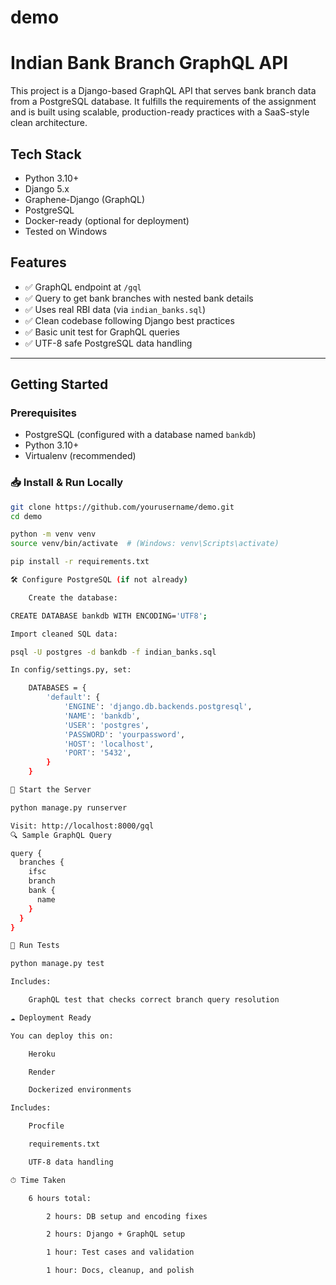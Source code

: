 # demo

# Indian Bank Branch GraphQL API

This project is a Django-based GraphQL API that serves bank branch data from a PostgreSQL database. It fulfills the requirements of the assignment and is built using scalable, production-ready practices with a SaaS-style clean architecture.

## Tech Stack

- Python 3.10+
- Django 5.x
- Graphene-Django (GraphQL)
- PostgreSQL
- Docker-ready (optional for deployment)
- Tested on Windows

## Features

- ✅ GraphQL endpoint at `/gql`
- ✅ Query to get bank branches with nested bank details
- ✅ Uses real RBI data (via `indian_banks.sql`)
- ✅ Clean codebase following Django best practices
- ✅ Basic unit test for GraphQL queries
- ✅ UTF-8 safe PostgreSQL data handling

---

##  Getting Started

###  Prerequisites

- PostgreSQL (configured with a database named `bankdb`)
- Python 3.10+
- Virtualenv (recommended)

### 📥 Install & Run Locally

```bash
git clone https://github.com/yourusername/demo.git
cd demo

python -m venv venv
source venv/bin/activate  # (Windows: venv\Scripts\activate)

pip install -r requirements.txt

🛠️ Configure PostgreSQL (if not already)

    Create the database:

CREATE DATABASE bankdb WITH ENCODING='UTF8';

Import cleaned SQL data:

psql -U postgres -d bankdb -f indian_banks.sql

In config/settings.py, set:

    DATABASES = {
        'default': {
            'ENGINE': 'django.db.backends.postgresql',
            'NAME': 'bankdb',
            'USER': 'postgres',
            'PASSWORD': 'yourpassword',
            'HOST': 'localhost',
            'PORT': '5432',
        }
    }

🚀 Start the Server

python manage.py runserver

Visit: http://localhost:8000/gql
🔍 Sample GraphQL Query

query {
  branches {
    ifsc
    branch
    bank {
      name
    }
  }
}

🧪 Run Tests

python manage.py test

Includes:

    GraphQL test that checks correct branch query resolution

☁️ Deployment Ready

You can deploy this on:

    Heroku

    Render

    Dockerized environments

Includes:

    Procfile

    requirements.txt

    UTF-8 data handling

⏱ Time Taken

    6 hours total:

        2 hours: DB setup and encoding fixes

        2 hours: Django + GraphQL setup

        1 hour: Test cases and validation

        1 hour: Docs, cleanup, and polish
